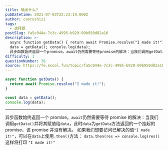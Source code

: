 ```yaml
---
title: 输出什么?
pubDatetime: 2021-07-03T22:23:19.000Z
author: caorushizi
tags:
  - 选择题
postSlug: fa5c044e-7c3c-4995-b929-09b950d82a16
description: >-
  async function getData() { return await Promise.resolve("I made it!"); } const
  data = getData(); console.log(data);
  异步函数始终返回一个promise。await仍然需要等待promise的解决：当我们调用getData()并将其赋值给data，此时data为getData方法返回的
difficulty: 1
questionNumber: 78
source: https://fe.ecool.fun/topic/fa5c044e-7c3c-4995-b929-09b950d82a16
---
```


```javascript
async function getData() {
  return await Promise.resolve("I made it!");
}

const data = getData();
console.log(data);
```

---

异步函数始终返回一个 promise。`await`仍然需要等待 promise 的解决：当我们调用`getData()`并将其赋值给`data`，此时`data`为`getData`方法返回的一个挂起的 promise，该 promise 并没有解决。
如果我们想要访问已解决的值`"I made it!"`，可以在`data`上使用`.then()`方法：
`data.then(res => console.log(res))`
这样将打印 `"I made it!"`
